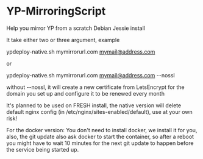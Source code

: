 # YP-MirroringScript
Help you mirror YP from a scratch Debian Jessie install

It take either two or three argument, example

ypdeploy-native.sh mymirrorurl.com mymail@address.com

or

ypdeploy-native.sh mymirrorurl.com mymail@address.com --nossl

without --nossl, it will create a new certificate from LetsEncrypt for the domain you set up and configure it to be renewed every month

It's planned to be used on FRESH install, the native version will delete default nginx config (in /etc/nginx/sites-enabled/default), use at your own risk!

For the docker version: You don't need to install docker, we install it for you, also, the git update also ask docker to start the container, so after a reboot you might have to wait 10 minutes for the next git update to happen before the service being started up.

